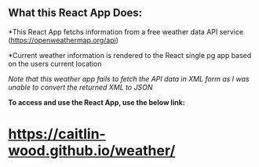 
## What this React App Does: 

*This React App fetchs information from a free weather data API service (https://openweathermap.org/api)

*Current weather information is rendered to the React single pg app based on the users current location

*Note that this weather app fails to fetch the API data in XML form as I was unable to convert the returned XML to JSON*


**To access and use the React App, use the below link:**

# https://caitlin-wood.github.io/weather/


